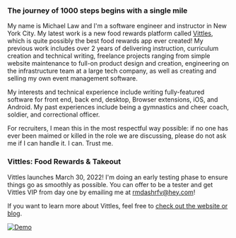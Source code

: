 ### The journey of 1000 steps begins with a single mile

My name is Michael Law and I'm a software engineer and instructor in New York City. My latest work is a new food rewards platform called [Vittles](https://eatvittles.com), which is quite possibly the best food rewards app ever created! My previous work includes over 2 years of delivering instruction, curriculum creation and technical writing, freelance projects ranging from simple website maintenance to full-on product design and creation, engineering on the infrastructure team at a large tech company, as well as creating and selling my own event management software.

My interests and technical experience include writing fully-featured software for front end, back end, desktop, Browser extensions, iOS, and Android. My past experiences include being a gymnastics and cheer coach, soldier, and correctional officer.

For recruiters, I mean this in the most respectful way possible: if no one has ever been maimed or killed in the role we are discussing, please do not ask me if I can handle it. I can. Trust me.

### Vittles: Food Rewards & Takeout
Vittles launches March 30, 2022! I'm doing an early testing phase to ensure things go as smoothly as possible. You can offer to be a tester and get Vittles VIP from day one by emailing me at [rmdashrfv@hey.com](mailto:rmdashrfv@hey.com?subject=I%20want%20to%20help%20test%20Vittles!)!

If you want to learn more about Vittles, feel free to [check out the website or blog](https://linktr.ee/eatvittles).

[![Demo](https://media.giphy.com/media/JYCcZWyOJklqNmFwxW/giphy.gif?raw=true)](https://vittles.app.link)
